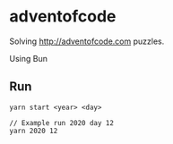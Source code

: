 # adventofcode

Solving http://adventofcode.com puzzles.

Using Bun

## Run

```
yarn start <year> <day>

// Example run 2020 day 12
yarn 2020 12

```
